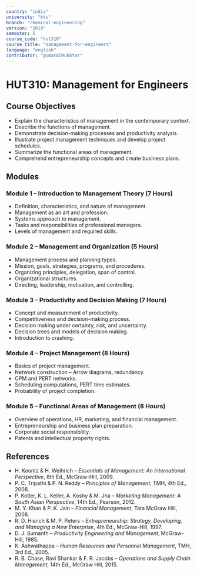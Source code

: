 ```yaml
---
country: "india"
university: "ktu"
branch: "chemical-engineering"
version: "2019"
semester: 5
course_code: "hut310"
course_title: "management-for-engineers"
language: "english"
contributor: "@UmarAlMukhtar"
---
```


# HUT310: Management for Engineers  

## Course Objectives  
* Explain the characteristics of management in the contemporary context.  
* Describe the functions of management.  
* Demonstrate decision-making processes and productivity analysis.  
* Illustrate project management techniques and develop project schedules.  
* Summarize the functional areas of management.  
* Comprehend entrepreneurship concepts and create business plans.  

## Modules  

### Module 1 – Introduction to Management Theory (7 Hours)  
* Definition, characteristics, and nature of management.  
* Management as an art and profession.  
* Systems approach to management.  
* Tasks and responsibilities of professional managers.  
* Levels of management and required skills.  

### Module 2 – Management and Organization (5 Hours)  
* Management process and planning types.  
* Mission, goals, strategies, programs, and procedures.  
* Organizing principles, delegation, span of control.  
* Organizational structures.  
* Directing, leadership, motivation, and controlling.  

### Module 3 – Productivity and Decision Making (7 Hours)  
* Concept and measurement of productivity.  
* Competitiveness and decision-making process.  
* Decision making under certainty, risk, and uncertainty.  
* Decision trees and models of decision making.  
* Introduction to crashing.  

### Module 4 – Project Management (8 Hours)  
* Basics of project management.  
* Network construction – Arrow diagrams, redundancy.  
* CPM and PERT networks.  
* Scheduling computations, PERT time estimates.  
* Probability of project completion.  

### Module 5 – Functional Areas of Management (8 Hours)  
* Overview of operations, HR, marketing, and financial management.  
* Entrepreneurship and business plan preparation.  
* Corporate social responsibility.  
* Patents and intellectual property rights.  

## References  
* H. Koontz & H. Weihrich – *Essentials of Management: An International Perspective*, 8th Ed., McGraw-Hill, 2009.  
* P. C. Tripathi & P. N. Reddy – *Principles of Management*, TMH, 4th Ed., 2008.  
* P. Kotler, K. L. Keller, A. Koshy & M. Jha – *Marketing Management: A South Asian Perspective*, 14th Ed., Pearson, 2012.  
* M. Y. Khan & P. K. Jain – *Financial Management*, Tata McGraw Hill, 2008.  
* R. D. Hisrich & M. P. Peters – *Entrepreneurship: Strategy, Developing, and Managing a New Enterprise*, 4th Ed., McGraw-Hill, 1997.  
* D. J. Sumanth – *Productivity Engineering and Management*, McGraw-Hill, 1985.  
* K. Ashwathappa – *Human Resources and Personnel Management*, TMH, 3rd Ed., 2005.  
* R. B. Chase, Ravi Shankar & F. R. Jacobs – *Operations and Supply Chain Management*, 14th Ed., McGraw Hill, 2015.  
